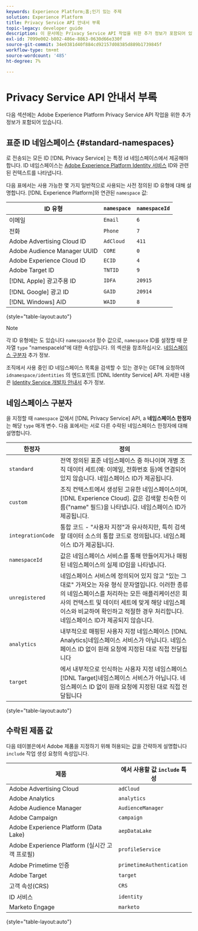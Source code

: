 ```yaml
---
keywords: Experience Platform;홈;인기 있는 주제
solution: Experience Platform
title: Privacy Service API 안내서 부록
topic-legacy: developer guide
description: 이 문서에는 Privacy Service API 작업을 위한 추가 정보가 포함되어 있습니다.
exl-id: 7099e002-b802-486e-8863-0630d66e330f
source-git-commit: 34e0381d40f884cd92157d08385d889b1739845f
workflow-type: tm+mt
source-wordcount: '485'
ht-degree: 7%

---
```


# Privacy Service API 안내서 부록

다음 섹션에는 Adobe Experience Platform Privacy Service API 작업을 위한 추가 정보가 포함되어 있습니다.

## 표준 ID 네임스페이스 {#standard-namespaces}

로 전송되는 모든 ID [!DNL Privacy Service] 는 특정 id 네임스페이스에서 제공해야 합니다. ID 네임스페이스는 [Adobe Experience Platform Identity 서비스](../../identity-service/home.md) ID와 관련된 컨텍스트를 나타냅니다.

다음 표에서는 사용 가능한 몇 가지 일반적으로 사용되는 사전 정의된 ID 유형에 대해 설명합니다. [!DNL Experience Platform]와 연관된 `namespace` 값:

| ID 유형 | `namespace` | `namespaceId` |
| --- | --- | --- |
| 이메일 | `Email` | `6` |
| 전화 | `Phone` | `7` |
| Adobe Advertising Cloud ID | `AdCloud` | `411` |
| Adobe Audience Manager UUID | `CORE` | `0` |
| Adobe Experience Cloud ID | `ECID` | `4` |
| Adobe Target ID | `TNTID` | `9` |
| [!DNL Apple] 광고주용 ID | `IDFA` | `20915` |
| [!DNL Google] 광고 ID | `GAID` | `20914` |
| [!DNL Windows] AID | `WAID` | `8` |

{style=&quot;table-layout:auto&quot;}

>[!NOTE]
>
>각 ID 유형에는 도 있습니다 `namespaceId` 정수 값으로, `namespace` ID를 설정할 때 문자열 `type` &quot;namespaceId&quot;에 대한 속성입니다. 의 섹션을 참조하십시오. [네임스페이스 구분자](#namespace-qualifiers) 추가 정보.

조직에서 사용 중인 ID 네임스페이스 목록을 검색할 수 있는 경우는 GET에 요청하여 `idnamespace/identities` 의 엔드포인트 [!DNL Identity Service] API. 자세한 내용은 [Identity Service 개발자 안내서](../../identity-service/api/getting-started.md) 추가 정보.

## 네임스페이스 구분자

을 지정할 때 `namespace` 값에서 [!DNL Privacy Service] API, a **네임스페이스 한정자** 는 해당 `type` 매개 변수. 다음 표에서는 서로 다른 수락된 네임스페이스 한정자에 대해 설명합니다.

| 한정자 | 정의 |
| --------- | ---------- |
| `standard` | 전역 정의된 표준 네임스페이스 중 하나이며 개별 조직 데이터 세트(예: 이메일, 전화번호 등)에 연결되어 있지 않습니다. 네임스페이스 ID가 제공됩니다. |
| `custom` | 조직 컨텍스트에서 생성된 고유한 네임스페이스이며, [!DNL Experience Cloud]. 값은 검색할 친숙한 이름(&quot;name&quot; 필드)을 나타냅니다. 네임스페이스 ID가 제공됩니다. |
| `integrationCode` | 통합 코드 - &quot;사용자 지정&quot;과 유사하지만, 특히 검색할 데이터 소스의 통합 코드로 정의됩니다. 네임스페이스 ID가 제공됩니다. |
| `namespaceId` | 값은 네임스페이스 서비스를 통해 만들어지거나 매핑된 네임스페이스의 실제 ID임을 나타냅니다. |
| `unregistered` | 네임스페이스 서비스에 정의되어 있지 않고 &quot;있는 그대로&quot; 가져오는 자유 형식 문자열입니다. 이러한 종류의 네임스페이스를 처리하는 모든 애플리케이션은 회사의 컨텍스트 및 데이터 세트에 맞게 해당 네임스페이스와 비교하여 확인하고 적절한 경우 처리합니다. 네임스페이스 ID가 제공되지 않습니다. |
| `analytics` | 내부적으로 매핑된 사용자 지정 네임스페이스 [!DNL Analytics]네임스페이스 서비스가 아닙니다. 네임스페이스 ID 없이 원래 요청에 지정된 대로 직접 전달됩니다 |
| `target` | 에서 내부적으로 인식하는 사용자 지정 네임스페이스 [!DNL Target]네임스페이스 서비스가 아닙니다. 네임스페이스 ID 없이 원래 요청에 지정된 대로 직접 전달됩니다 |

{style=&quot;table-layout:auto&quot;}

## 수락된 제품 값

다음 테이블은에서 Adobe 제품을 지정하기 위해 허용되는 값을 간략하게 설명합니다 `include` 작업 생성 요청의 속성입니다.

| 제품 | 에서 사용할 값 `include` 특성 |
| --- | --- |
| Adobe Advertising Cloud | `adCloud` |
| Adobe Analytics | `analytics` |
| Adobe Audience Manager | `AudienceManager` |
| Adobe Campaign | `campaign` |
| Adobe Experience Platform (Data Lake) | `aepDataLake` |
| Adobe Experience Platform (실시간 고객 프로필) | `profileService` |
| Adobe Primetime 인증 | `primetimeAuthentication` |
| Adobe Target | `target` |
| 고객 속성(CRS) | `CRS` |
| ID 서비스 | `identity` |
| Marketo Engage | `marketo` |

{style=&quot;table-layout:auto&quot;}
